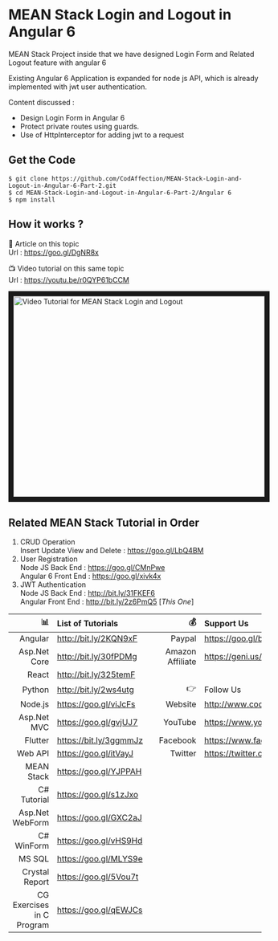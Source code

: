 # MEAN Stack Login and Logout in Angular 6
MEAN Stack Project inside that we have designed Login Form and Related Logout feature with angular 6

Existing Angular 6 Application is expanded for node js API, which is already implemented with jwt user authentication.

Content discussed : 
* Design Login Form in Angular 6
* Protect private routes using guards.
* Use of HttpInterceptor for adding jwt to a request
 
## Get the Code

```
$ git clone https://github.com/CodAffection/MEAN-Stack-Login-and-Logout-in-Angular-6-Part-2.git
$ cd MEAN-Stack-Login-and-Logout-in-Angular-6-Part-2/Angular 6
$ npm install
```

 ## How it works ?
 
 :scroll: Article on this topic  
 Url : https://goo.gl/DgNR8x
 
 :tv: Video tutorial on this same topic  
 Url : https://youtu.be/r0QYP61bCCM
 
 <a href="http://www.youtube.com/watch?feature=player_embedded&v=r0QYP61bCCM
" target="_blank"><img src="http://img.youtube.com/vi/r0QYP61bCCM/0.jpg" 
alt="Video Tutorial for MEAN Stack Login and Logout" width="500" height="400" border="10" /></a>

## Related MEAN Stack Tutorial in Order
1. CRUD Operation  
    Insert Update View and Delete : https://goo.gl/LbQ4BM
2. User Registration <br/>
    Node JS Back End : https://goo.gl/CMnPwe  <br/>
    Angular 6 Front End : https://goo.gl/xivk4x <br/>
3. JWT Authentication <br/>
    Node JS Back End  : http://bit.ly/31FKEF6   
    Angular Front End : http://bit.ly/2z6PmQ5 [_This One_]  


| :bar_chart:               |  List of Tutorials   |   | :moneybag:           | Support Us                           |
|--------------------------:|:---------------------|---|---------------------:|:-------------------------------------|
| Angular                   |http://bit.ly/2KQN9xF |   |Paypal                | https://goo.gl/bPcyXW                |
| Asp.Net Core              |http://bit.ly/30fPDMg |   |Amazon   Affiliate    | https://geni.us/JDzpE                |
| React                     |http://bit.ly/325temF |   |
| Python                    |http://bit.ly/2ws4utg |   | :point_right:        | Follow Us                            |
| Node.js                   |https://goo.gl/viJcFs |   |Website               |http://www.codaffection.com          |
| Asp.Net MVC               |https://goo.gl/gvjUJ7 |   |YouTube               |https://www.youtube.com/codaffection  |
| Flutter                   |https://bit.ly/3ggmmJz|   |Facebook              |https://www.facebook.com/codaffection |
| Web API                   |https://goo.gl/itVayJ |   |Twitter               |https://twitter.com/CodAffection      |
| MEAN Stack                |https://goo.gl/YJPPAH |   |
| C# Tutorial               |https://goo.gl/s1zJxo |   |
| Asp.Net WebForm           |https://goo.gl/GXC2aJ |   |
| C# WinForm                |https://goo.gl/vHS9Hd |   |
| MS SQL                    |https://goo.gl/MLYS9e |   |
| Crystal Report            |https://goo.gl/5Vou7t |   |
| CG Exercises in C Program |https://goo.gl/qEWJCs |   |
